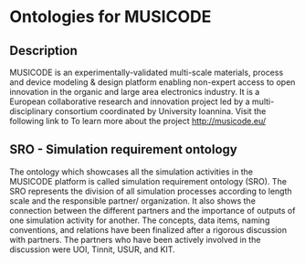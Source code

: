 # Ontologies for MUSICODE

## Description
MUSICODE is an experimentally-validated multi-scale materials, process and device modeling & design platform enabling non-expert access to open innovation in the organic and large area electronics industry. It is a European collaborative research and innovation project led by a multi-disciplinary consortium coordinated by University Ioannina.
Visit the following link to To learn more about the project
http://musicode.eu/

## SRO - Simulation requirement ontology
The ontology which showcases all the simulation activities in the MUSICODE platform is called simulation requirement ontology (SRO). 
The SRO represents the division of all simulation processes according to length scale and the responsible partner/ organization. It also shows the connection between the different partners and the importance of outputs of one simulation activity for another. The concepts, data items, naming conventions, and relations have been finalized after a rigorous discussion with partners. The partners who have been actively involved in the discussion were UOI, Tinnit, USUR, and KIT.

